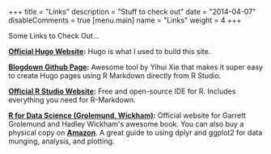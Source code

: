 +++
title = "Links"
description = "Stuff to check out"
date = "2014-04-07"
disableComments = true
[menu.main]
name = "Links"
weight = 4
+++

Some Links to Check Out...

**[Official Hugo Website](https://gohugo.io/):**  Hugo is what I used to build this site. 


**[Blogdown Github Page](https://github.com/rstudio/blogdown):**  Awesome tool by Yihui Xie that makes it super easy to create Hugo pages using R Markdown directly from R Studio. 

**[Official R Studio Website](https://www.rstudio.com/):**  Free and open-source IDE for R. Includes everything you need for R-Markdown. 

**[R for Data Science (Grolemund, Wickham)](http://r4ds.had.co.nz/):**  Official website for Garrett Grolemund and Hadley Wickham's awesome book. You can also buy a physical copy on **[Amazon](http://amzn.to/2aHLAQ1)**. A great guide to using dplyr and ggplot2 for data munging, analysis, and plotting.


